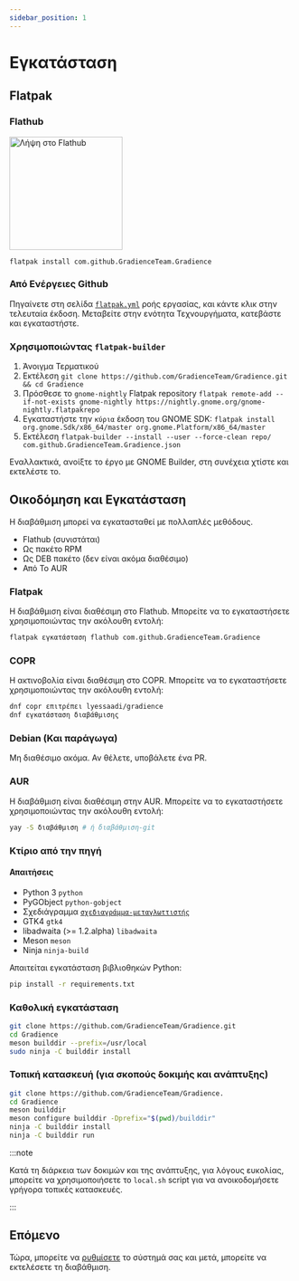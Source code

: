 ```yaml
---
sidebar_position: 1
---
```


# Εγκατάσταση

## Flatpak

### Flathub

<a href="https://flathub.org/apps/details/com.github.GradienceTeam.Gradience">
    <img width="200" alt="Λήψη στο Flathub" src="https://flathub.org/assets/badges/flathub-badge-i-en.svg"/>
</a>

```shell
flatpak install com.github.GradienceTeam.Gradience
```

### Από Ενέργειες Github

Πηγαίνετε στη σελίδα [`flatpak.yml`](https://github.com/GradienceTeam/Gradience/actions/workflows/flatpak.yml) ροής εργασίας, και κάντε κλικ στην τελευταία έκδοση. Μεταβείτε στην ενότητα Τεχνουργήματα, κατεβάστε και εγκαταστήστε.

### Χρησιμοποιώντας `flatpak-builder`

1. Άνοιγμα Τερματικού
2. Εκτέλεση `git clone https://github.com/GradienceTeam/Gradience.git && cd Gradience`
3. Πρόσθεσε το `gnome-nightly` Flatpak repository `flatpak remote-add --if-not-exists gnome-nightly https://nightly.gnome.org/gnome-nightly.flatpakrepo`
4. Εγκαταστήστε την `κύρια` έκδοση του GNOME SDK: `flatpak install org.gnome.Sdk/x86_64/master org.gnome.Platform/x86_64/master`
5. Εκτέλεση `flatpak-builder --install --user --force-clean repo/ com.github.GradienceTeam.Gradience.json`

Εναλλακτικά, ανοίξτε το έργο με GNOME Builder, στη συνέχεια χτίστε και εκτελέστε το.

## Οικοδόμηση και Εγκατάσταση

Η διαβάθμιση μπορεί να εγκατασταθεί με πολλαπλές μεθόδους.

- Flathub (συνιστάται)
- Ως πακέτο RPM
- Ως DEB πακέτο (δεν είναι ακόμα διαθέσιμο)
- Από Το AUR

### Flatpak

Η διαβάθμιση είναι διαθέσιμη στο Flathub. Μπορείτε να το εγκαταστήσετε χρησιμοποιώντας την ακόλουθη εντολή:

```bash
flatpak εγκατάσταση flathub com.github.GradienceTeam.Gradience
```

### COPR

Η ακτινοβολία είναι διαθέσιμη στο COPR. Μπορείτε να το εγκαταστήσετε χρησιμοποιώντας την ακόλουθη εντολή:

```bash
dnf copr επιτρέπει lyessaadi/gradience
dnf εγκατάσταση διαβάθμισης
```

### Debian (Και παράγωγα)

Μη διαθέσιμο ακόμα. Αν θέλετε, υποβάλετε ένα PR.

### AUR

Η διαβάθμιση είναι διαθέσιμη στην AUR. Μπορείτε να το εγκαταστήσετε χρησιμοποιώντας την ακόλουθη εντολή:

```bash
yay -S διαβάθμιση # ή διαβάθμιση-git
```

### Κτίριο από την πηγή

#### Απαιτήσεις

- Python 3 `python`
- PyGObject `python-gobject`
- Σχεδιάγραμμα [`σχεδιαγράμμα-μεταγλωττιστής`](https://jwestman.pages.gitlab.gnome.org/blueprint-compiler/setup.html)
- GTK4 `gtk4`
- libadwaita (>= 1.2.alpha) `libadwaita`
- Meson `meson`
- Ninja `ninja-build`

Απαιτείται εγκατάσταση βιβλιοθηκών Python:

```sh
pip install -r requirements.txt
```

### Καθολική εγκατάσταση

```sh
git clone https://github.com/GradienceTeam/Gradience.git
cd Gradience
meson builddir --prefix=/usr/local
sudo ninja -C builddir install
```

### Τοπική κατασκευή (για σκοπούς δοκιμής και ανάπτυξης)

```sh
git clone https://github.com/GradienceTeam/Gradience.
cd Gradience
meson builddir
meson configure builddir -Dprefix="$(pwd)/builddir"
ninja -C builddir install
ninja -C builddir run
```

:::note

Κατά τη διάρκεια των δοκιμών και της ανάπτυξης, για λόγους ευκολίας, μπορείτε να χρησιμοποιήσετε το `local.sh` script για να ανοικοδομήσετε γρήγορα τοπικές κατασκευές.

:::

## Επόμενο

Τώρα, μπορείτε να [ρυθμίσετε](/docs/setup) το σύστημά σας και μετά, μπορείτε να εκτελέσετε τη διαβάθμιση.
